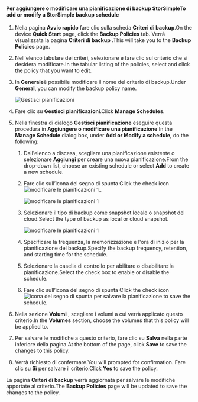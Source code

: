 
<!--author=SharS last changed: 11/04/15-->

#### <a name="to-add-or-modify-a-storsimple-backup-schedule"></a><span data-ttu-id="ec61b-101">Per aggiungere o modificare una pianificazione di backup StorSimple</span><span class="sxs-lookup"><span data-stu-id="ec61b-101">To add or modify a StorSimple backup schedule</span></span>
1. <span data-ttu-id="ec61b-102">Nella pagina **Avvio rapido** fare clic sulla scheda **Criteri di backup**.</span><span class="sxs-lookup"><span data-stu-id="ec61b-102">On the device **Quick Start** page, click the **Backup Policies** tab.</span></span> <span data-ttu-id="ec61b-103">Verrà visualizzata la pagina **Criteri di backup** .</span><span class="sxs-lookup"><span data-stu-id="ec61b-103">This will take you to the **Backup Policies** page.</span></span>
2. <span data-ttu-id="ec61b-104">Nell'elenco tabulare dei criteri, selezionare e fare clic sul criterio che si desidera modificare.</span><span class="sxs-lookup"><span data-stu-id="ec61b-104">In the tabular listing of the policies, select and click the policy that you want to edit.</span></span>
3. <span data-ttu-id="ec61b-105">In **Generale**è possibile modificare il nome del criterio di backup.</span><span class="sxs-lookup"><span data-stu-id="ec61b-105">Under **General**, you can modify the backup policy name.</span></span>
   
     ![Gestisci pianificazioni](./media/storsimple-add-modify-backup-schedule-u2/AddModifyGeneral.png)
4. <span data-ttu-id="ec61b-107">Fare clic su **Gestisci pianificazioni**.</span><span class="sxs-lookup"><span data-stu-id="ec61b-107">Click **Manage Schedules**.</span></span> 
5. <span data-ttu-id="ec61b-108">Nella finestra di dialogo **Gestisci pianificazione** eseguire questa procedura in **Aggiungere o modificare una pianificazione**:</span><span class="sxs-lookup"><span data-stu-id="ec61b-108">In the **Manage Schedule** dialog box, under **Add or Modify a schedule**, do the following:</span></span>
   
   1. <span data-ttu-id="ec61b-109">Dall'elenco a discesa, scegliere una pianificazione esistente o selezionare **Aggiungi** per creare una nuova pianificazione.</span><span class="sxs-lookup"><span data-stu-id="ec61b-109">From the drop-down list, choose an existing schedule or select **Add** to create a new schedule.</span></span>
   2. <span data-ttu-id="ec61b-110">Fare clic sull’icona del segno di spunta </span><span class="sxs-lookup"><span data-stu-id="ec61b-110">Click the check icon</span></span> ![modificare le pianificazioni 1](./media/storsimple-add-modify-backup-schedule-u2/HCS_CheckIcon-include.png)<span data-ttu-id="ec61b-112">.</span><span class="sxs-lookup"><span data-stu-id="ec61b-112">.</span></span> 
      
       ![modificare le pianificazioni 1](./media/storsimple-add-modify-backup-schedule-u2/AddModify1.png)
   3. <span data-ttu-id="ec61b-114">Selezionare il tipo di backup come snapshot locale o snapshot del cloud.</span><span class="sxs-lookup"><span data-stu-id="ec61b-114">Select the type of backup as local or cloud snapshot.</span></span>
      
       ![modificare le pianificazioni 1](./media/storsimple-add-modify-backup-schedule-u2/AddModify2.png) 
   4. <span data-ttu-id="ec61b-116">Specificare la frequenza, la memorizzazione e l'ora di inizio per la pianificazione del backup.</span><span class="sxs-lookup"><span data-stu-id="ec61b-116">Specify the backup frequency, retention, and starting time for the schedule.</span></span>
   5. <span data-ttu-id="ec61b-117">Selezionare la casella di controllo per abilitare o disabilitare la pianificazione.</span><span class="sxs-lookup"><span data-stu-id="ec61b-117">Select the check box to enable or disable the schedule.</span></span>
   6. <span data-ttu-id="ec61b-118">Fare clic sull’icona del segno di spunta </span><span class="sxs-lookup"><span data-stu-id="ec61b-118">Click the check icon</span></span> ![icona del segno di spunta](./media/storsimple-add-modify-backup-schedule-u2/HCS_CheckIcon-include.png) <span data-ttu-id="ec61b-120">per salvare la pianificazione.</span><span class="sxs-lookup"><span data-stu-id="ec61b-120">to save the schedule.</span></span>
6. <span data-ttu-id="ec61b-121">Nella sezione **Volumi** , scegliere i volumi a cui verrà applicato questo criterio.</span><span class="sxs-lookup"><span data-stu-id="ec61b-121">In the **Volumes** section, choose the volumes that this policy will be applied to.</span></span>
7. <span data-ttu-id="ec61b-122">Per salvare le modifiche a questo criterio, fare clic su **Salva** nella parte inferiore della pagina.</span><span class="sxs-lookup"><span data-stu-id="ec61b-122">At the bottom of the page, click **Save** to save the changes to this policy.</span></span>
8. <span data-ttu-id="ec61b-123">Verrà richiesto di confermare.</span><span class="sxs-lookup"><span data-stu-id="ec61b-123">You will prompted for confirmation.</span></span> <span data-ttu-id="ec61b-124">Fare clic su **Sì** per salvare il criterio.</span><span class="sxs-lookup"><span data-stu-id="ec61b-124">Click **Yes** to save the policy.</span></span>

<span data-ttu-id="ec61b-125">La pagina **Criteri di backup** verrà aggiornata per salvare le modifiche apportate al criterio.</span><span class="sxs-lookup"><span data-stu-id="ec61b-125">The **Backup Policies** page will be updated to save the changes to the policy.</span></span>

